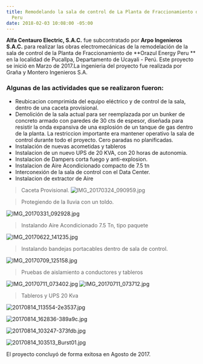 ```yaml
---
title: Remodelando la sala de control de La Planta de Fraccionamiento de Orazul Energy
  Peru
date: 2018-02-03 10:08:00 -05:00
---
```


**Alfa Centauro Electric, S.A.C.** fue subcontratado por **Arpo Ingenieros S.A.C.** para realizar las obras electromecánicas de la remodelación de la sala de control de la Planta de Fraccionamiento de **Orazul Energy Peru ** en la localidad de Pucallpa, Departamento de Ucayali - Perú. Este proyecto se inició en Marzo de 2017.La ingenieria del proyecto fue realizada por Graña y Montero Ingenieros S.A.

### Algunas de las actividades que se realizaron fueron:

* Reubicacion comprimida del equipo eléctrico y de control de la sala, dentro de una caceta provisional.
* Demolición de la sala actual para ser reemplazada por un bunker de concreto armado con paredes de 30 cts de espesor, diseñada para resistir la onda expansiva de una explosión de un tanque de gas dentro de la planta. La restriccion importante era mantener operativo la sala de control durante todo el proyecto. Cero paradas no planificadas.
* Instalación de nuevas acometidas y tableros
* Instalacion de un nuevo UPS de 20 KVA, con 20 horas de autonomia.
* Instalacion de Dampers corta fuego y anti-explosion.
* Instalacion de Aire Acondicionado compacto de 7.5 tn
* Interconexión de la sala de control con el Data Center.
* Instalacion de extractor de Aire

> Caceta Provisional.
![IMG_20170324_090959.jpg](/uploads/IMG_20170324_090959.jpg)

> Protegiendo de la lluvia con un toldo.

![IMG_20170331_092928.jpg](/uploads/IMG_20170331_092928.jpg)

> Instalando Aire Acondicionado 7.5 Tn, tipo paquete

![IMG_20170622_141235.jpg](/uploads/IMG_20170622_141235.jpg)

> Instalando bandejas portacables dentro de sala de control.

![IMG_20170709_125158.jpg](/uploads/IMG_20170709_125158.jpg)

> Pruebas de aislamiento a conductores y tableros

![IMG_20170711_073402.jpg](/uploads/IMG_20170711_073402.jpg)
![IMG_20170711_073712.jpg](/uploads/IMG_20170711_073712.jpg)

> Tableros y UPS 20 Kva

![20170814_113554-2e3537.jpg](/uploads/20170814_113554-2e3537.jpg)

![20170814_162836-389a9c.jpg](/uploads/20170814_162836-389a9c.jpg)

![20170814_103247-373fdb.jpg](/uploads/20170814_103247-373fdb.jpg)

![20170814_103513_Burst01.jpg](/uploads/20170814_103513_Burst01.jpg)

El proyecto concluyó de forma exitosa en Agosto de 2017.
